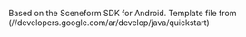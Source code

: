 Based on the Sceneform SDK for Android. Template file from (//developers.google.com/ar/develop/java/quickstart)


